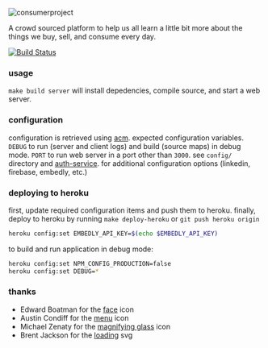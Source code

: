 ![consumerproject](http://i.imgur.com/iLlaWxJ.png)

A crowd sourced platform to help us all learn a little bit more about the
things we buy, sell, and consume every day.

[![Build Status](https://travis-ci.org/consumr-project/web-client.svg)](https://travis-ci.org/consumr-project/web-client)

### usage

`make build server` will install depedencies, compile source, and start a web
server.

### configuration

configuration is retrieved using [acm](https://www.npmjs.com/package/acm).
expected configuration variables. `DEBUG` to run (server and client logs) and
build (source maps) in debug mode. `PORT` to run web server in a port other
than `3000`. see `config/` directory and
[auth-service](https://github.com/consumr-project/auth-service/blob/master/README.md#deploying-to-heroku).
for additional configuration options (linkedin, firebase, embedly, etc.)

### deploying to heroku

first, update required configuration items and push them to heroku. finally,
deploy to heroku by running `make deploy-heroku` or `git push heroku origin`

```bash
heroku config:set EMBEDLY_API_KEY=$(echo $EMBEDLY_API_KEY)
```

to build and run application in debug mode:

```bash
heroku config:set NPM_CONFIG_PRODUCTION=false
heroku config:set DEBUG=*
```

### thanks

* Edward Boatman for the [face](https://thenounproject.com/search/?q=face&i=67226) icon
* Austin Condiff for the [menu](https://thenounproject.com/search/?q=hamburger&i=70916) icon
* Michael Zenaty for the [magnifying glass](https://thenounproject.com/search/?q=search&i=21796) icon
* Brent Jackson for the [loading](http://jxnblk.com/loading/) svg
